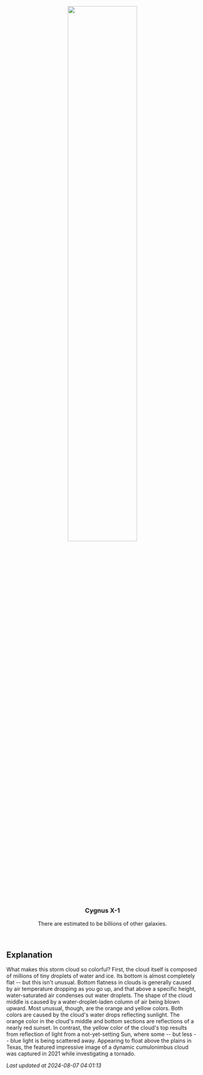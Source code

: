 <p align='center'>
    <img src='https://apod.nasa.gov/apod/image/2408/StormCloud_Rowe_960.jpg' width='60%' />
    <h3 align="center">Cygnus X-1</h3>
    <p align="center">There are estimated to be billions of other galaxies.</p>
</p>
<br/>

Explanation
--
What makes this storm cloud so colorful?  First, the cloud itself is composed of millions of tiny droplets of water and ice.  Its bottom is almost completely flat -- but this isn't unusual.  Bottom flatness in clouds is generally caused by air temperature dropping as you go up, and that above a specific height, water-saturated air condenses out water droplets.  The shape of the cloud middle is caused by a water-droplet-laden column of air being blown upward.  Most unusual, though, are the orange and yellow colors.  Both colors are caused by the cloud's water drops reflecting sunlight. The orange color in the cloud's middle and bottom sections are reflections of a nearly red sunset.  In contrast, the yellow color of the cloud's top results from reflection of light from a not-yet-setting Sun, where some -- but less -- blue light is being scattered away. Appearing to float above the plains in Texas, the featured impressive image of a dynamic cumulonimbus cloud was captured in 2021 while investigating a tornado.


*Last updated at 2024-08-07 04:01:13*
